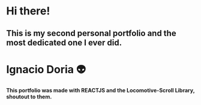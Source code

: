 # Hi there!
## This is my second personal portfolio and the most dedicated one I ever did.
# Ignacio Doria 👽

#### This portfolio was made with REACTJS and the Locomotive-Scroll Library, shoutout to them. 
